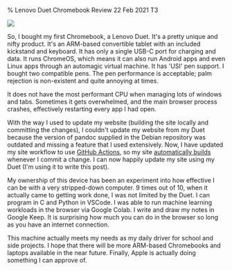 % Lenovo Duet Chromebook Review
22 Feb 2021
T3

![](./images/lenovo-duet.jpg)

So, I bought my first Chromebook, a Lenovo Duet. It's a pretty unique and nifty product. It's an ARM-based convertible tablet with an included kickstand and keyboard. It has only a single USB-C port for charging and data. It runs ChromeOS, which means it can also run Android apps and even Linux apps through an automagic virtual machine. It has 'USI' pen support. I bought two compatible pens. The pen performance is acceptable; palm rejection is non-existent and quite annoying at times.

It does not have the most performant CPU when managing lots of windows and tabs. Sometimes it gets overwhelmed, and the main browser process crashes, effectively restarting every app I had open.

With the way I used to update my website (building the site locally and committing the changes), I couldn't update my website from my Duet because the version of pandoc supplied in the Debian repository was outdated and missing a feature that I used extensively. Now, I have updated my site workflow to use [GitHub Actions](https://github.com/benbdevd/panblog/actions), so my site [automatically builds](https://github.com/benbdevd/panblog/blob/master/.github/workflows/main.yml) whenever I commit a change. I can now happily update my site using my Duet (I'm using it to write this post).

My ownership of this device has been an experiment into how effective I can be with a very stripped-down computer. 9 times out of 10, when it actually came to getting work done, I was not limited by the Duet. I can program in C and Python in VSCode. I was able to run machine learning workloads in the browser via Google Colab. I write and draw my notes in Google Keep. It is surprising how much you can do in the browser so long as you have an internet connection.

This machine actually meets my needs as my daily driver for school and side projects. I hope that there will be more ARM-based Chromebooks and laptops available in the near future. Finally, Apple is actually doing something I can approve of.
